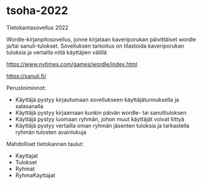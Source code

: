 # tsoha-2022
Tietokantasovellus 2022

Wordle-kirjanpitosovellus, jonne kirjataan kaveriporukan päivittäiset wordle ja/tai sanuli-tulokset. Sovelluksen tarkoitus on tilastoida kaveriporukan tuloksia ja vertailla niitä käyttäjien välillä

https://www.nytimes.com/games/wordle/index.html

https://sanuli.fi/

Perustoiminnot:
- Käyttäjä pystyy kirjautumaan sovellukseen käyttäjätunnuksella ja salasanalla
- Käyttäjä pystyy kirjaamaan kunkin päivän wordle- tai sanulituloksen
- Käyttäjä pystyy luomaan ryhmän, johon muut käyttäjät voivat liittyä
- Käyttäjä pystyy vertailla oman ryhmän jäsenten tuloksia ja tarkastella ryhmän tulosten avainlukuja


Mahdolliset tietokannan taulut:
- Kayttajat
- Tulokset
- Ryhmat
- RyhmaKayttajat

